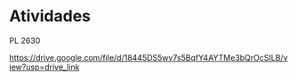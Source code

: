 # Atividades
PL 2630

https://drive.google.com/file/d/18445DS5wv7s5BqfY4AYTMe3bQrOcSILB/view?usp=drive_link

